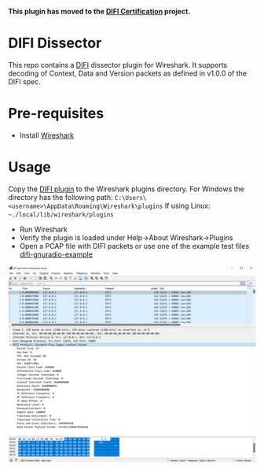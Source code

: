 **This plugin has moved to the [DIFI Certification](https://github.com/DIFI-Consortium/DIFI-Certification) project.**

# DIFI Dissector

This repo contains a [DIFI](#https://dificonsortium.org/) dissector plugin for Wireshark. It supports decoding of Context, Data and Version packets as defined in v1.0.0 of the DIFI spec.

# Pre-requisites
* Install [Wireshark](https://www.wireshark.org/)

# Usage

Copy the [DIFI plugin](#difi-dissector.lua) to the Wireshark plugins directory. For Windows the directory has the following path:
     `C:\Users\<username>\AppData\Roaming\Wireshark\plugins`
 If using Linux:
    `~./local/lib/wireshark/plugins`

* Run Wireshark
* Verify the plugin is loaded under Help->About Wireshark->Plugins
* Open a PCAP file with DIFI packets or use one of the example test files [difi-gnuradio-example](tests/difi-gnuradio-example.pcap)

<p align="center">
  <img src="./images/difi-gnuradio-example.png">
</p>
